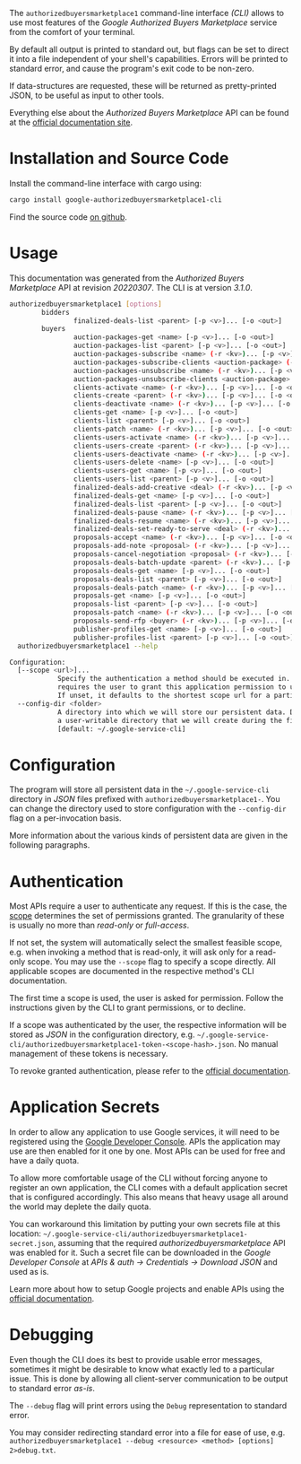 <!---
DO NOT EDIT !
This file was generated automatically from 'src/mako/cli/README.md.mako'
DO NOT EDIT !
-->
The `authorizedbuyersmarketplace1` command-line interface *(CLI)* allows to use most features of the *Google Authorized Buyers Marketplace* service from the comfort of your terminal.

By default all output is printed to standard out, but flags can be set to direct it into a file independent of your shell's
capabilities. Errors will be printed to standard error, and cause the program's exit code to be non-zero.

If data-structures are requested, these will be returned as pretty-printed JSON, to be useful as input to other tools.

Everything else about the *Authorized Buyers Marketplace* API can be found at the
[official documentation site](https://developers.google.com/authorized-buyers/apis/marketplace/reference/rest/).

# Installation and Source Code

Install the command-line interface with cargo using:

```bash
cargo install google-authorizedbuyersmarketplace1-cli
```

Find the source code [on github](https://github.com/Byron/google-apis-rs/tree/main/gen/authorizedbuyersmarketplace1-cli).

# Usage

This documentation was generated from the *Authorized Buyers Marketplace* API at revision *20220307*. The CLI is at version *3.1.0*.

```bash
authorizedbuyersmarketplace1 [options]
        bidders
                finalized-deals-list <parent> [-p <v>]... [-o <out>]
        buyers
                auction-packages-get <name> [-p <v>]... [-o <out>]
                auction-packages-list <parent> [-p <v>]... [-o <out>]
                auction-packages-subscribe <name> (-r <kv>)... [-p <v>]... [-o <out>]
                auction-packages-subscribe-clients <auction-package> (-r <kv>)... [-p <v>]... [-o <out>]
                auction-packages-unsubscribe <name> (-r <kv>)... [-p <v>]... [-o <out>]
                auction-packages-unsubscribe-clients <auction-package> (-r <kv>)... [-p <v>]... [-o <out>]
                clients-activate <name> (-r <kv>)... [-p <v>]... [-o <out>]
                clients-create <parent> (-r <kv>)... [-p <v>]... [-o <out>]
                clients-deactivate <name> (-r <kv>)... [-p <v>]... [-o <out>]
                clients-get <name> [-p <v>]... [-o <out>]
                clients-list <parent> [-p <v>]... [-o <out>]
                clients-patch <name> (-r <kv>)... [-p <v>]... [-o <out>]
                clients-users-activate <name> (-r <kv>)... [-p <v>]... [-o <out>]
                clients-users-create <parent> (-r <kv>)... [-p <v>]... [-o <out>]
                clients-users-deactivate <name> (-r <kv>)... [-p <v>]... [-o <out>]
                clients-users-delete <name> [-p <v>]... [-o <out>]
                clients-users-get <name> [-p <v>]... [-o <out>]
                clients-users-list <parent> [-p <v>]... [-o <out>]
                finalized-deals-add-creative <deal> (-r <kv>)... [-p <v>]... [-o <out>]
                finalized-deals-get <name> [-p <v>]... [-o <out>]
                finalized-deals-list <parent> [-p <v>]... [-o <out>]
                finalized-deals-pause <name> (-r <kv>)... [-p <v>]... [-o <out>]
                finalized-deals-resume <name> (-r <kv>)... [-p <v>]... [-o <out>]
                finalized-deals-set-ready-to-serve <deal> (-r <kv>)... [-p <v>]... [-o <out>]
                proposals-accept <name> (-r <kv>)... [-p <v>]... [-o <out>]
                proposals-add-note <proposal> (-r <kv>)... [-p <v>]... [-o <out>]
                proposals-cancel-negotiation <proposal> (-r <kv>)... [-p <v>]... [-o <out>]
                proposals-deals-batch-update <parent> (-r <kv>)... [-p <v>]... [-o <out>]
                proposals-deals-get <name> [-p <v>]... [-o <out>]
                proposals-deals-list <parent> [-p <v>]... [-o <out>]
                proposals-deals-patch <name> (-r <kv>)... [-p <v>]... [-o <out>]
                proposals-get <name> [-p <v>]... [-o <out>]
                proposals-list <parent> [-p <v>]... [-o <out>]
                proposals-patch <name> (-r <kv>)... [-p <v>]... [-o <out>]
                proposals-send-rfp <buyer> (-r <kv>)... [-p <v>]... [-o <out>]
                publisher-profiles-get <name> [-p <v>]... [-o <out>]
                publisher-profiles-list <parent> [-p <v>]... [-o <out>]
  authorizedbuyersmarketplace1 --help

Configuration:
  [--scope <url>]...
            Specify the authentication a method should be executed in. Each scope
            requires the user to grant this application permission to use it.
            If unset, it defaults to the shortest scope url for a particular method.
  --config-dir <folder>
            A directory into which we will store our persistent data. Defaults to
            a user-writable directory that we will create during the first invocation.
            [default: ~/.google-service-cli]

```

# Configuration

The program will store all persistent data in the `~/.google-service-cli` directory in *JSON* files prefixed with `authorizedbuyersmarketplace1-`.  You can change the directory used to store configuration with the `--config-dir` flag on a per-invocation basis.

More information about the various kinds of persistent data are given in the following paragraphs.

# Authentication

Most APIs require a user to authenticate any request. If this is the case, the [scope][scopes] determines the 
set of permissions granted. The granularity of these is usually no more than *read-only* or *full-access*.

If not set, the system will automatically select the smallest feasible scope, e.g. when invoking a
method that is read-only, it will ask only for a read-only scope. 
You may use the `--scope` flag to specify a scope directly. 
All applicable scopes are documented in the respective method's CLI documentation.

The first time a scope is used, the user is asked for permission. Follow the instructions given 
by the CLI to grant permissions, or to decline.

If a scope was authenticated by the user, the respective information will be stored as *JSON* in the configuration
directory, e.g. `~/.google-service-cli/authorizedbuyersmarketplace1-token-<scope-hash>.json`. No manual management of these tokens
is necessary.

To revoke granted authentication, please refer to the [official documentation][revoke-access].

# Application Secrets

In order to allow any application to use Google services, it will need to be registered using the 
[Google Developer Console][google-dev-console]. APIs the application may use are then enabled for it
one by one. Most APIs can be used for free and have a daily quota.

To allow more comfortable usage of the CLI without forcing anyone to register an own application, the CLI
comes with a default application secret that is configured accordingly. This also means that heavy usage
all around the world may deplete the daily quota.

You can workaround this limitation by putting your own secrets file at this location: 
`~/.google-service-cli/authorizedbuyersmarketplace1-secret.json`, assuming that the required *authorizedbuyersmarketplace* API 
was enabled for it. Such a secret file can be downloaded in the *Google Developer Console* at 
*APIs & auth -> Credentials -> Download JSON* and used as is.

Learn more about how to setup Google projects and enable APIs using the [official documentation][google-project-new].


# Debugging

Even though the CLI does its best to provide usable error messages, sometimes it might be desirable to know
what exactly led to a particular issue. This is done by allowing all client-server communication to be 
output to standard error *as-is*.

The `--debug` flag will print errors using the `Debug` representation to standard error.

You may consider redirecting standard error into a file for ease of use, e.g. `authorizedbuyersmarketplace1 --debug <resource> <method> [options] 2>debug.txt`.


[scopes]: https://developers.google.com/+/api/oauth#scopes
[revoke-access]: http://webapps.stackexchange.com/a/30849
[google-dev-console]: https://console.developers.google.com/
[google-project-new]: https://developers.google.com/console/help/new/